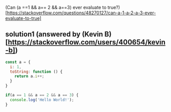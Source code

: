 (Can (a ==1 && a== 2 && a==3) ever evaluate to true?)[https://stackoverflow.com/questions/48270127/can-a-1-a-2-a-3-ever-evaluate-to-true]

## solution1 (answered by (Kevin B)[https://stackoverflow.com/users/400654/kevin-b])
```javascript
const a = {
  i: 1,
  toString: function () {
    return a.i++;
  }
}

if(a == 1 && a == 2 && a == 3) {
  console.log('Hello World!');
}
```

